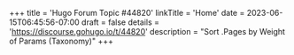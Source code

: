 +++
title = 'Hugo Forum Topic #44820'
linkTitle = 'Home'
date = 2023-06-15T06:45:56-07:00
draft = false
details = 'https://discourse.gohugo.io/t/44820'
description = "Sort .Pages by Weight of Params (Taxonomy)"
+++
